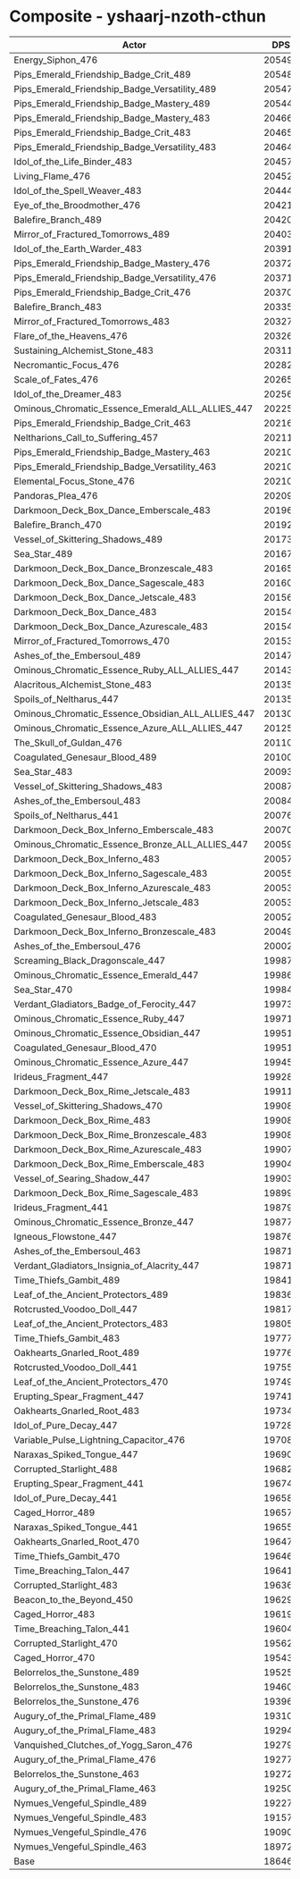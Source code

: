 # Composite - yshaarj-nzoth-cthun
| Actor | DPS | Increase |
|---|:---:|:---:|
|Energy_Siphon_476|205495|10.21%|
|Pips_Emerald_Friendship_Badge_Crit_489|205483|10.20%|
|Pips_Emerald_Friendship_Badge_Versatility_489|205470|10.19%|
|Pips_Emerald_Friendship_Badge_Mastery_489|205443|10.18%|
|Pips_Emerald_Friendship_Badge_Mastery_483|204660|9.76%|
|Pips_Emerald_Friendship_Badge_Crit_483|204653|9.76%|
|Pips_Emerald_Friendship_Badge_Versatility_483|204644|9.75%|
|Idol_of_the_Life_Binder_483|204578|9.71%|
|Living_Flame_476|204527|9.69%|
|Idol_of_the_Spell_Weaver_483|204447|9.64%|
|Eye_of_the_Broodmother_476|204212|9.52%|
|Balefire_Branch_489|204200|9.51%|
|Mirror_of_Fractured_Tomorrows_489|204031|9.42%|
|Idol_of_the_Earth_Warder_483|203910|9.36%|
|Pips_Emerald_Friendship_Badge_Mastery_476|203726|9.26%|
|Pips_Emerald_Friendship_Badge_Versatility_476|203715|9.25%|
|Pips_Emerald_Friendship_Badge_Crit_476|203709|9.25%|
|Balefire_Branch_483|203358|9.06%|
|Mirror_of_Fractured_Tomorrows_483|203278|9.02%|
|Flare_of_the_Heavens_476|203266|9.01%|
|Sustaining_Alchemist_Stone_483|203118|8.93%|
|Necromantic_Focus_476|202827|8.78%|
|Scale_of_Fates_476|202655|8.68%|
|Idol_of_the_Dreamer_483|202565|8.64%|
|Ominous_Chromatic_Essence_Emerald_ALL_ALLIES_447|202251|8.47%|
|Pips_Emerald_Friendship_Badge_Crit_463|202162|8.42%|
|Neltharions_Call_to_Suffering_457|202117|8.40%|
|Pips_Emerald_Friendship_Badge_Mastery_463|202107|8.39%|
|Pips_Emerald_Friendship_Badge_Versatility_463|202103|8.39%|
|Elemental_Focus_Stone_476|202100|8.39%|
|Pandoras_Plea_476|202095|8.38%|
|Darkmoon_Deck_Box_Dance_Emberscale_483|201966|8.31%|
|Balefire_Branch_470|201920|8.29%|
|Vessel_of_Skittering_Shadows_489|201738|8.19%|
|Sea_Star_489|201674|8.16%|
|Darkmoon_Deck_Box_Dance_Bronzescale_483|201655|8.15%|
|Darkmoon_Deck_Box_Dance_Sagescale_483|201604|8.12%|
|Darkmoon_Deck_Box_Dance_Jetscale_483|201568|8.10%|
|Darkmoon_Deck_Box_Dance_483|201548|8.09%|
|Darkmoon_Deck_Box_Dance_Azurescale_483|201541|8.09%|
|Mirror_of_Fractured_Tomorrows_470|201532|8.08%|
|Ashes_of_the_Embersoul_489|201470|8.05%|
|Ominous_Chromatic_Essence_Ruby_ALL_ALLIES_447|201436|8.03%|
|Alacritous_Alchemist_Stone_483|201357|7.99%|
|Spoils_of_Neltharus_447|201356|7.99%|
|Ominous_Chromatic_Essence_Obsidian_ALL_ALLIES_447|201307|7.96%|
|Ominous_Chromatic_Essence_Azure_ALL_ALLIES_447|201254|7.93%|
|The_Skull_of_Guldan_476|201108|7.85%|
|Coagulated_Genesaur_Blood_489|201005|7.80%|
|Sea_Star_483|200934|7.76%|
|Vessel_of_Skittering_Shadows_483|200876|7.73%|
|Ashes_of_the_Embersoul_483|200843|7.71%|
|Spoils_of_Neltharus_441|200769|7.67%|
|Darkmoon_Deck_Box_Inferno_Emberscale_483|200709|7.64%|
|Ominous_Chromatic_Essence_Bronze_ALL_ALLIES_447|200590|7.58%|
|Darkmoon_Deck_Box_Inferno_483|200579|7.57%|
|Darkmoon_Deck_Box_Inferno_Sagescale_483|200551|7.56%|
|Darkmoon_Deck_Box_Inferno_Azurescale_483|200536|7.55%|
|Darkmoon_Deck_Box_Inferno_Jetscale_483|200530|7.54%|
|Coagulated_Genesaur_Blood_483|200529|7.54%|
|Darkmoon_Deck_Box_Inferno_Bronzescale_483|200499|7.53%|
|Ashes_of_the_Embersoul_476|200028|7.27%|
|Screaming_Black_Dragonscale_447|199879|7.19%|
|Ominous_Chromatic_Essence_Emerald_447|199864|7.19%|
|Sea_Star_470|199844|7.18%|
|Verdant_Gladiators_Badge_of_Ferocity_447|199731|7.12%|
|Ominous_Chromatic_Essence_Ruby_447|199719|7.11%|
|Ominous_Chromatic_Essence_Obsidian_447|199512|7.00%|
|Coagulated_Genesaur_Blood_470|199510|7.00%|
|Ominous_Chromatic_Essence_Azure_447|199451|6.97%|
|Irideus_Fragment_447|199287|6.88%|
|Darkmoon_Deck_Box_Rime_Jetscale_483|199110|6.78%|
|Vessel_of_Skittering_Shadows_470|199089|6.77%|
|Darkmoon_Deck_Box_Rime_483|199084|6.77%|
|Darkmoon_Deck_Box_Rime_Bronzescale_483|199081|6.77%|
|Darkmoon_Deck_Box_Rime_Azurescale_483|199079|6.77%|
|Darkmoon_Deck_Box_Rime_Emberscale_483|199047|6.75%|
|Vessel_of_Searing_Shadow_447|199030|6.74%|
|Darkmoon_Deck_Box_Rime_Sagescale_483|198990|6.72%|
|Irideus_Fragment_441|198799|6.62%|
|Ominous_Chromatic_Essence_Bronze_447|198778|6.60%|
|Igneous_Flowstone_447|198763|6.60%|
|Ashes_of_the_Embersoul_463|198715|6.57%|
|Verdant_Gladiators_Insignia_of_Alacrity_447|198712|6.57%|
|Time_Thiefs_Gambit_489|198414|6.41%|
|Leaf_of_the_Ancient_Protectors_489|198364|6.38%|
|Rotcrusted_Voodoo_Doll_447|198171|6.28%|
|Leaf_of_the_Ancient_Protectors_483|198053|6.22%|
|Time_Thiefs_Gambit_483|197771|6.06%|
|Oakhearts_Gnarled_Root_489|197769|6.06%|
|Rotcrusted_Voodoo_Doll_441|197550|5.95%|
|Leaf_of_the_Ancient_Protectors_470|197493|5.92%|
|Erupting_Spear_Fragment_447|197414|5.87%|
|Oakhearts_Gnarled_Root_483|197349|5.84%|
|Idol_of_Pure_Decay_447|197285|5.80%|
|Variable_Pulse_Lightning_Capacitor_476|197084|5.70%|
|Naraxas_Spiked_Tongue_447|196908|5.60%|
|Corrupted_Starlight_488|196828|5.56%|
|Erupting_Spear_Fragment_441|196749|5.52%|
|Idol_of_Pure_Decay_441|196583|5.43%|
|Caged_Horror_489|196577|5.42%|
|Naraxas_Spiked_Tongue_441|196552|5.41%|
|Oakhearts_Gnarled_Root_470|196477|5.37%|
|Time_Thiefs_Gambit_470|196466|5.36%|
|Time_Breaching_Talon_447|196419|5.34%|
|Corrupted_Starlight_483|196369|5.31%|
|Beacon_to_the_Beyond_450|196290|5.27%|
|Caged_Horror_483|196192|5.22%|
|Time_Breaching_Talon_441|196044|5.14%|
|Corrupted_Starlight_470|195628|4.92%|
|Caged_Horror_470|195435|4.81%|
|Belorrelos_the_Sunstone_489|195253|4.71%|
|Belorrelos_the_Sunstone_483|194601|4.36%|
|Belorrelos_the_Sunstone_476|193965|4.02%|
|Augury_of_the_Primal_Flame_489|193104|3.56%|
|Augury_of_the_Primal_Flame_483|192944|3.48%|
|Vanquished_Clutches_of_Yogg_Saron_476|192798|3.40%|
|Augury_of_the_Primal_Flame_476|192772|3.38%|
|Belorrelos_the_Sunstone_463|192722|3.36%|
|Augury_of_the_Primal_Flame_463|192501|3.24%|
|Nymues_Vengeful_Spindle_489|192274|3.12%|
|Nymues_Vengeful_Spindle_483|191571|2.74%|
|Nymues_Vengeful_Spindle_476|190900|2.38%|
|Nymues_Vengeful_Spindle_463|189726|1.75%|
|Base|186463|0.00%|
